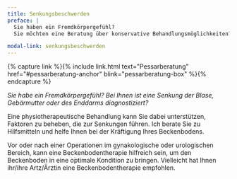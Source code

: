 ```yaml
---
title: Senkungsbeschwerden
preface: |
  Sie haben ein Fremdkörpergefühl?
  Sie möchten eine Beratung über konservative Behandlungsmöglichkeiten?

modal-link: senkungsbeschwerden
---
```


{% capture link %}{% include link.html text="Pessarberatung" href="#pessarberatung-anchor" blink="pessarberatung-box" %}{% endcapture %}

*Sie habe ein Fremdkörpergefühl?
Bei Ihnen ist eine Senkung der Blase, Gebärmutter oder des Enddarms diagnostiziert?*

Eine physiotherapeutische Behandlung kann Sie dabei unterstützen, Faktoren zu beheben, die zur Senkungen führen.
Ich berate Sie zu Hilfsmitteln und helfe Ihnen bei der Kräftigung Ihres Beckenbodens.

Vor oder nach einer Operationen im gynakologische oder urologischen Bereich,
kann eine Beckenbodentherapie hilfreich sein, um den Beckenboden in eine optimale Kondition zu bringen.
Vielleicht hat Ihnen ihr/ihre Artz/Ärztin eine Beckenbodentherapie empfohlen.
